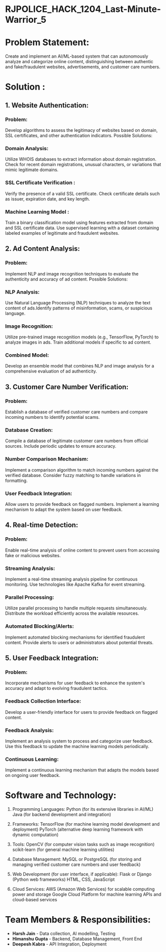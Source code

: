 # RJPOLICE_HACK_1204_Last-Minute-Warrior_5


# Problem Statement:
Create and implement an AI/ML-based system that can autonomously analyze and
categorize online content, distinguishing between authentic and fake/fraudulent websites,
advertisements, and customer care numbers.
# Solution :
## 1. Website Authentication:
### Problem:
Develop algorithms to assess the legitimacy of websites based on domain, SSL
certificates, and other authentication indicators.
Possible Solutions:
### Domain Analysis:
Utilize WHOIS databases to extract information about domain registration.
Check for recent domain registrations, unusual characters, or variations that mimic
legitimate domains.
### SSL Certificate Verification :
Verify the presence of a valid SSL certificate.
Check certificate details such as issuer, expiration date, and key length.
### Machine Learning Model :
Train a binary classification model using features extracted from domain and SSL
certificate data.
Use supervised learning with a dataset containing labeled examples of legitimate and
fraudulent websites.
## 2. Ad Content Analysis:
### Problem:
Implement NLP and image recognition techniques to evaluate the authenticity and
accuracy of ad content.
Possible Solutions:
### NLP Analysis:
Use Natural Language Processing (NLP) techniques to analyze the text content of
ads.Identify patterns of misinformation, scams, or suspicious language.
### Image Recognition:
Utilize pre-trained image recognition models (e.g., TensorFlow, PyTorch) to analyze
images in ads.
Train additional models if specific to ad content.
### Combined Model:
Develop an ensemble model that combines NLP and image analysis for a
comprehensive evaluation of ad authenticity.
## 3. Customer Care Number Verification:
### Problem:
Establish a database of verified customer care numbers and compare incoming
numbers to identify potential scams.
### Database Creation:
Compile a database of legitimate customer care numbers from official sources.
Include periodic updates to ensure accuracy.
### Number Comparison Mechanism:
Implement a comparison algorithm to match incoming numbers against the verified
database.
Consider fuzzy matching to handle variations in formatting.
### User Feedback Integration:
Allow users to provide feedback on flagged numbers.
Implement a learning mechanism to adapt the system based on user feedback.
## 4. Real-time Detection:
### Problem:
Enable real-time analysis of online content to prevent users from accessing fake or
malicious websites.
### Streaming Analysis:
Implement a real-time streaming analysis pipeline for continuous monitoring.
Use technologies like Apache Kafka for event streaming.
### Parallel Processing:
Utilize parallel processing to handle multiple requests simultaneously.
Distribute the workload efficiently across the available resources.
### Automated Blocking/Alerts:
Implement automated blocking mechanisms for identified fraudulent content.
Provide alerts to users or administrators about potential threats.
## 5. User Feedback Integration:
### Problem:
Incorporate mechanisms for user feedback to enhance the system's accuracy and
adapt to evolving fraudulent tactics.
### Feedback Collection Interface:
Develop a user-friendly interface for users to provide feedback on flagged content.
### Feedback Analysis:
Implement an analysis system to process and categorize user feedback.
Use this feedback to update the machine learning models periodically.
### Continuous Learning:
Implement a continuous learning mechanism that adapts the models based on
ongoing user feedback.
# Software and Technology:
1. Programming Languages:
Python (for its extensive libraries in AI/ML)
Java (for backend development and integration)

2. Frameworks:
TensorFlow (for machine learning model development and deployment)
PyTorch (alternative deep learning framework with dynamic computation)

4. Tools:
OpenCV (for computer vision tasks such as image recognition)
scikit-learn (for general machine learning utilities)

6. Database Management:
MySQL or PostgreSQL (for storing and managing verified customer care
numbers and user feedback)

8. Web Development (for user interface, if applicable):
Flask or Django (Python web frameworks)
HTML, CSS, JavaScript

10. Cloud Services:
AWS (Amazon Web Services) for scalable computing power and storage
Google Cloud Platform for machine learning APIs and cloud-based services

# Team Members & Responsibilities:

* **Harsh Jain** - Data collection, AI modelling, Testing
* **Himanshu Gupta** - Backend, Database Management, Front End
* **Deepesh Kabra** - API Integration, Deployment

